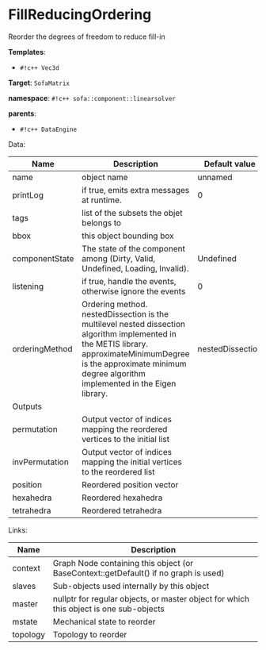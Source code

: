 # FillReducingOrdering

Reorder the degrees of freedom to reduce fill-in


__Templates__:

- `#!c++ Vec3d`

__Target__: `SofaMatrix`

__namespace__: `#!c++ sofa::component::linearsolver`

__parents__: 

- `#!c++ DataEngine`

Data: 

<table>
<thead>
    <tr>
        <th>Name</th>
        <th>Description</th>
        <th>Default value</th>
    </tr>
</thead>
<tbody>
	<tr>
		<td>name</td>
		<td>
object name
</td>
		<td>unnamed</td>
	</tr>
	<tr>
		<td>printLog</td>
		<td>
if true, emits extra messages at runtime.
</td>
		<td>0</td>
	</tr>
	<tr>
		<td>tags</td>
		<td>
list of the subsets the objet belongs to
</td>
		<td></td>
	</tr>
	<tr>
		<td>bbox</td>
		<td>
this object bounding box
</td>
		<td></td>
	</tr>
	<tr>
		<td>componentState</td>
		<td>
The state of the component among (Dirty, Valid, Undefined, Loading, Invalid).
</td>
		<td>Undefined</td>
	</tr>
	<tr>
		<td>listening</td>
		<td>
if true, handle the events, otherwise ignore the events
</td>
		<td>0</td>
	</tr>
	<tr>
		<td>orderingMethod</td>
		<td>
Ordering method.
nestedDissection is the multilevel nested dissection algorithm implemented in the METIS library.
approximateMinimumDegree is the approximate minimum degree algorithm implemented in the Eigen library.
</td>
		<td>nestedDissection</td>
	</tr>
	<tr>
		<td colspan="3">Outputs</td>
	</tr>
	<tr>
		<td>permutation</td>
		<td>
Output vector of indices mapping the reordered vertices to the initial list
</td>
		<td></td>
	</tr>
	<tr>
		<td>invPermutation</td>
		<td>
Output vector of indices mapping the initial vertices to the reordered list
</td>
		<td></td>
	</tr>
	<tr>
		<td>position</td>
		<td>
Reordered position vector
</td>
		<td></td>
	</tr>
	<tr>
		<td>hexahedra</td>
		<td>
Reordered hexahedra
</td>
		<td></td>
	</tr>
	<tr>
		<td>tetrahedra</td>
		<td>
Reordered tetrahedra
</td>
		<td></td>
	</tr>

</tbody>
</table>

Links: 

| Name | Description |
| ---- | ----------- |
|context|Graph Node containing this object (or BaseContext::getDefault() if no graph is used)|
|slaves|Sub-objects used internally by this object|
|master|nullptr for regular objects, or master object for which this object is one sub-objects|
|mstate|Mechanical state to reorder|
|topology|Topology to reorder|



